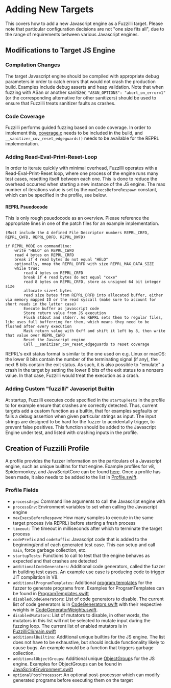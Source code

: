 # Adding New Targets

This covers how to add a new Javascript engine as a Fuzzilli target.
Please note that particular configuration decisions are not "one size fits all", due to the range of requirements between various Javascript engines.

## Modifications to Target JS Engine

### Compilation Changes
The target Javascript engine should be compiled with appropriate debug parameters in order to catch errors that would not crash the production build. Examples include debug asserts and heap validation.
Note that when fuzzing with ASan or another sanitizer, `"ASAN_OPTIONS": "abort_on_error=1"` (or the corresponding alternative for other sanitizers) should be used to ensure that Fuzzilli treats sanitizer faults as crashes.

### Code Coverage
Fuzzilli performs guided fuzzing based on code coverage.
In order to implement this, [coverage.c](./coverage.c) needs to be included in the build, and `__sanitizer_cov_reset_edgeguards()` needs to be available for the REPRL implementation.

### Adding Read-Eval-Print-Reset-Loop
In order to iterate quickly with minimal overhead, Fuzzilli operates with a Read-Eval-Print-Reset loop, where one process of the engine runs many test cases, resetting itself between each one.
This is done to reduce the overhead occurred when starting a new instance of the JS engine.
The max number of iterations value is set by the `maxExecsBeforeRespawn` constant, which can be specified in the profile, see below.

#### REPRL Psuedocode
This is only rough psuedocode as an overview. Please reference the appropriate lines in one of the patch files for an example implementation.

```
(Must include the 4 defined File Descriptor numbers REPRL_CRFD, REPRL_CWFD, REPRL_DRFD, REPRL_DWFD)

if REPRL_MODE on commandline:
    write "HELO" on REPRL_CWFD
    read 4 bytes on REPRL_CRFD
    break if 4 read bytes do not equal "HELO"
    optionally, mmap the REPRL_DRFD with size REPRL_MAX_DATA_SIZE
    while true:
        read 4 bytes on REPRL_CRFD
        break if 4 read bytes do not equal "cexe"
        read 8 bytes on REPRL_CRFD, store as unsigned 64 bit integer size
        allocate size+1 bytes
        read size bytes from REPRL_DRFD into allocated buffer, either via memory mapped IO or the read syscall (make sure to account for short reads in the latter case)
        Execute buffer as javascript code
        Store return value from JS execution
        Flush stdout and stderr. As REPRL sets them to regular files, libc uses full bufferring for them, which means they need to be flushed after every execution
        Mask return value with 0xff and shift it left by 8, then write that value over REPRL_CWFD
        Reset the Javascript engine
        Call __sanitizer_cov_reset_edgeguards to reset coverage
```

REPRL's exit status format is similar to the one used on e.g. Linux or macOS: the lower 8 bits contain the number of the terminating signal (if any), the next 8 bits contain the exit status.
As such, it is also possible to "emulate" a crash in the target by setting the lower 8 bits of the exit status to a nonzero value. In that case, Fuzzilli would treat the execution as a crash.

### Adding Custom "fuzzilli" Javascript Builtin
At startup, Fuzzilli executes code specified in the `startupTests` in the profile to for example ensure that crashes are correctly detected.
Thus, current targets add a custom function as a builtin, that for examples segfaults or fails a debug assertion when given particular strings as input.
The input strings are designed to be hard for the fuzzer to accidentally trigger, to prevent false positives.
This function should be added to the Javascript Engine under test, and listed with crashing inputs in the profile.

## Creation of Fuzzilli Profile

A profile provides the fuzzer information on the particulars of a Javascript engine, such as unique builtins for that engine.
Example profiles for v8, Spidermonkey, and JavaScriptCore can be found [here](../Sources/FuzzilliCli/Profiles).
Once a profile has been made, it also needs to be added to the list in [Profile.swift](../Sources/FuzzilliCli/Profiles/Profile.swift).

### Profile Fields

- `processArgs`: Command line arguments to call the Javascript engine with
- `processEnv`: Environment variables to set when calling the Javascript engine
- `maxExecsBeforeRespawn`: How many samples to execute in the same target process (via REPRL) before starting a fresh process
- `timeout`: The timeout in milliseconds after which to terminate the target process
- `codePrefix` and `codeSuffix`: Javascript code that is added to the beginning/end of each generated test case. This can setup and call `main`, force garbage collection, etc. 
- `startupTests`: Functions to call to test that the engine behaves as expected and that crashes are detected
- `additionalCodeGenerators`: Additional code generators, called the fuzzer in building test cases. An example use case is producing code to trigger JIT compilation in V8.
- `additionalProgramTemplates`: Additional [program templates](../Docs/HowFuzzilliWorks.md#program-templates) for the fuzzer to generate programs from. Examples for ProgramTemplates can be found in [ProgramTemplates.swift](../Sources/Fuzzilli/CodeGen/ProgramTemplates.swift)
- `disabledCodeGenerators`: List of code generators to disable. The current list of code generators is in [CodeGenerators.swift](../Sources/Fuzzilli/CodeGen/CodeGenerators.swift) with their respective weights in [CodeGeneratorWeights.swift](../Sources/Fuzzilli/CodeGen/CodeGeneratorsWeights.swift).
- `disabledMutators`: List of mutators to disable, in other words, the mutators in this list will not be selected to mutate input during the fuzzing loop. The current list of enabled mutators is in [FuzzilliCli/main.swift](../Sources/FuzzilliCli/main.swift)
- `additionalBuiltins`: Additional unique builtins for the JS engine. The list does not have to be exhaustive, but should include functionality likely to cause bugs. An example would be a function that triggers garbage collection. 
- `additionalObjectGroups`: Additional unique [ObjectGroup](../Sources/Fuzzilli/Environment/JavaScriptEnvironment.swift)s for the JS engine. Examples for ObjectGroups can be found in [JavaScriptEnvironment.swift](../Sources/Fuzzilli/Environment/JavaScriptEnvironment.swift)
- `optionalPostProcessor`: An optional post-processor which can modify generated programs before executing them on the target
